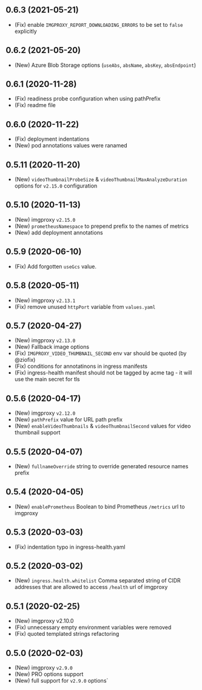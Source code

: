 ## 0.6.3 (2021-05-21)

* (Fix) enable `IMGPROXY_REPORT_DOWNLOADING_ERRORS` to be set to `false` explicitly

## 0.6.2 (2021-05-20)

* (New) Azure Blob Storage options (`useAbs`, `absName`, `absKey`, `absEndpoint`)

## 0.6.1 (2020-11-28)

* (Fix) readiness probe configuration when using pathPrefix
* (Fix) readme file

## 0.6.0 (2020-11-22)

* (Fix) deployment indentations
* (New) pod annotations values were ranamed

## 0.5.11 (2020-11-20)

* (New) `videoThumbnailProbeSize` & `videoThumbnailMaxAnalyzeDuration` options for `v2.15.0` configuration

## 0.5.10 (2020-11-13)

* (New) imgproxy `v2.15.0`
* (New) `prometheusNamespace` to prepend prefix to the names of metrics
* (New) add deployment annotations

## 0.5.9 (2020-06-10)

* (Fix) Add forgotten `useGcs` value.

## 0.5.8 (2020-05-11)

* (New) imgproxy `v2.13.1`
* (Fix) remove unused `httpPort` variable from `values.yaml`

## 0.5.7 (2020-04-27)

* (New) imgproxy `v2.13.0`
* (New) Fallback image options
* (Fix) `IMGPROXY_VIDEO_THUMBNAIL_SECOND` env var should be quoted (by @ziofix)
* (Fix) conditions for annotatinons in ingress manifests
* (Fix) ingress-health manifest should not be tagged by acme tag - it will use the main secret for tls

## 0.5.6 (2020-04-17)

* (New) imgproxy `v2.12.0`
* (New) `pathPrefix` value for URL path prefix
* (New) `enableVideoThumbnails` & `videoThumbnailSecond` values for video thumbnail support
## 0.5.5 (2020-04-07)

* (New) `fullnameOverride` string to override generated resource names prefix

## 0.5.4 (2020-04-05)

* (New) `enablePrometheus` Boolean to bind Prometheus `/metrics` url to imgproxy

## 0.5.3 (2020-03-03)

* (Fix) indentation typo in ingress-health.yaml

## 0.5.2 (2020-03-02)

* (New) `ingress.health.whitelist` Comma separated string of CIDR addresses that are allowed to access `/health` url of imgproxy

## 0.5.1 (2020-02-25)

* (New) imgproxy v2.10.0
* (Fix) unnecessary empty environment variables were removed
* (Fix) quoted templated strings refactoring

## 0.5.0 (2020-02-03)

- (New) imgproxy `v2.9.0`
- (New) PRO options support
- (New) full support for `v2.9.0` options`
